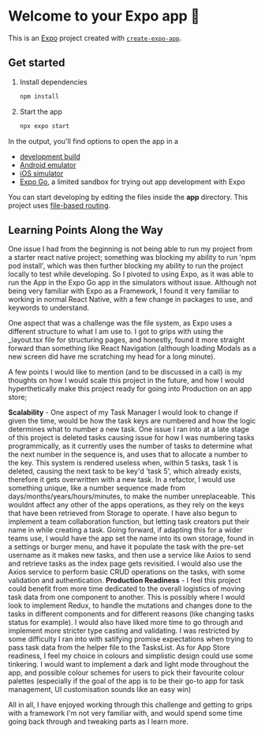# Welcome to your Expo app 👋

This is an [Expo](https://expo.dev) project created with [`create-expo-app`](https://www.npmjs.com/package/create-expo-app).

## Get started

1. Install dependencies

   ```bash
   npm install
   ```

2. Start the app

   ```bash
   npx expo start
   ```

In the output, you'll find options to open the app in a

- [development build](https://docs.expo.dev/develop/development-builds/introduction/)
- [Android emulator](https://docs.expo.dev/workflow/android-studio-emulator/)
- [iOS simulator](https://docs.expo.dev/workflow/ios-simulator/)
- [Expo Go](https://expo.dev/go), a limited sandbox for trying out app development with Expo

You can start developing by editing the files inside the **app** directory. This project uses [file-based routing](https://docs.expo.dev/router/introduction).

## Learning Points Along the Way

One issue I had from the beginning is not being able to run my project from a starter react native project; something was blocking my ability to run 'npm pod install', which was then further blocking my ability to run the project locally to test while developing. So I pivoted to using Expo, as it was able to run the App in the Expo Go app in the simulators without issue. Although not being very familiar with Expo as a Framework, I found it very familiar to working in normal React Native, with a few change in packages to use, and keywords to understand.

One aspect that was a challenge was the file system, as Expo uses a different structure to what I am use to. I got to grips with using the _layout.tsx file for structuring pages, and honestly, found it more straight forward than something like React Navigation (although loading Modals as a new screen did have me scratching my head for a long minute).

A few points I would like to mention (and to be discussed in a call) is my thoughts on how I would scale this project in the future, and how I would hyperthetically make this project ready for going into Production on an app store;

**Scalability** - One aspect of my Task Manager I would look to change if given the time, would be how the task keys are numbered and how the logic determines what to number a new task. One issue I ran into at a late stage of this project is deleted tasks causing issue for how I was numbering tasks programmically, as it currently uses the number of tasks to determine what the next number in the sequence is, and uses that to allocate a number to the key. This system is rendered useless when, within 5 tasks, task 1 is deleted, causing the next task to be key'd 'task 5', which already exists, therefore it gets overwritten with a new task. In a refactor, I would use something unique, like a number sequence made from days/months/years/hours/minutes, to make the number unreplaceable. This wouldnt affect any other of the apps operations, as they rely on the keys that have been retrieved from Storage to operate. 
I have also begun to implement a team collaboration function, but letting task creators put their name in while creating a task. Going forward, if adapting this for a wider teams use, I would have the app set the name into its own storage, found in a settings or burger menu, and have it populate the task with the pre-set username as it makes new tasks, and then use a service like Axios to send and retrieve tasks as the index page gets revisitied. I would also use the Axios service to perform basic CRUD operations on the tasks, with some validation and authentication.
**Production Readiness** - I feel this project could benefit from more time dedicated to the overall logistics of moving task data from one component to another. This is possibly where I would look to implement Redux, to handle the mutations and changes done to the tasks in different components and for different reasons (like changing tasks status for example). I would also have liked more time to go through and implement more stricter type casting and validating. I was restricted by some difficulty I ran into with satifying promise expectations when trying to pass task data from the helper file to the TasksList. As for App Store readiness, I feel my choice in colours and simplistic design could use some tinkering. I would want to implement a dark and light mode throughout the app, and possible colour schemes for users to pick their favourite colour palettes (especially if the goal of the app is to be their go-to app for task management, UI customisation sounds like an easy win)

All in all, I have enjoyed working through this challenge and getting to grips with a framework I'm not very familiar with, and would spend some time going back through and tweaking parts as I learn more.
